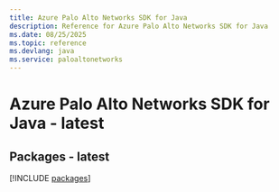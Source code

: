 ```yaml
---
title: Azure Palo Alto Networks SDK for Java
description: Reference for Azure Palo Alto Networks SDK for Java
ms.date: 08/25/2025
ms.topic: reference
ms.devlang: java
ms.service: paloaltonetworks
---
```

# Azure Palo Alto Networks SDK for Java - latest
## Packages - latest
[!INCLUDE [packages](palo-alto-networks-index.md)]